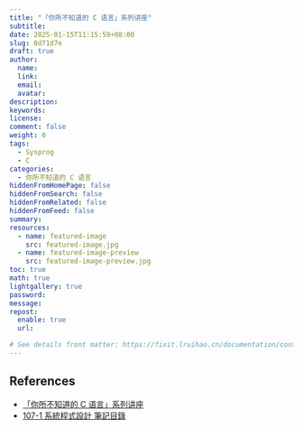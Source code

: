 ```yaml
---
title: "「你所不知道的 C 语言」系列讲座"
subtitle:
date: 2025-01-15T11:15:59+08:00
slug: 0d71d7e
draft: true
author:
  name:
  link:
  email:
  avatar:
description:
keywords:
license:
comment: false
weight: 0
tags:
  - Sysprog
  - C
categories:
  - 你所不知道的 C 语言
hiddenFromHomePage: false
hiddenFromSearch: false
hiddenFromRelated: false
hiddenFromFeed: false
summary:
resources:
  - name: featured-image
    src: featured-image.jpg
  - name: featured-image-preview
    src: featured-image-preview.jpg
toc: true
math: true
lightgallery: true
password:
message:
repost:
  enable: true
  url:

# See details front matter: https://fixit.lruihao.cn/documentation/content-management/introduction/#front-matter
---
```


<!--more-->

## References

- [「你所不知道的 C 语言」系列讲座](https://hackmd.io/@sysprog/c-prog/)
- [107-1 系統程式設計 筆記目錄](https://hackmd.io/@0xff07/sp/)
